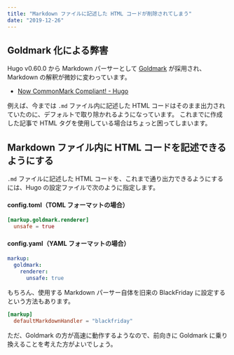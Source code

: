 ```yaml
---
title: "Markdown ファイルに記述した HTML コードが削除されてしまう"
date: "2019-12-26"
---
```


Goldmark 化による弊害
----

Hugo v0.60.0 から Markdown パーサーとして [Goldmark](https://github.com/yuin/goldmark/) が採用され、Markdown の解釈が微妙に変わっています。

- [Now CommonMark Compliant! - Hugo](https://gohugo.io/news/0.60.0-relnotes/)

例えば、今までは `.md` ファイル内に記述した HTML コードはそのまま出力されていたのに、デフォルトで取り除かれるようになっています。
これまでに作成した記事で HTML タグを使用している場合はちょっと困ってしまいます。


Markdown ファイル内に HTML コードを記述できるようにする
----

`.md` ファイルに記述した HTML コードを、これまで通り出力できるようにするには、Hugo の設定ファイルで次のように指定します。

#### config.toml（TOML フォーマットの場合）

```toml
[markup.goldmark.renderer]
  unsafe = true
```

#### config.yaml（YAML フォーマットの場合）

```yaml
markup:
  goldmark:
    renderer:
      unsafe: true
```


もちろん、使用する Markdown パーサー自体を旧来の BlackFriday に設定するという方法もあります。

```toml
[markup]
  defaultMarkdownHandler = "blackfriday"
```

ただ、Goldmark の方が高速に動作するようなので、前向きに Goldmark に乗り換えることを考えた方がよいでしょう。

